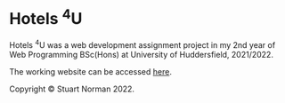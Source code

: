 # Hotels <sup>4</sup>U
Hotels <sup>4</sup>U was a web development assignment project in my 2nd year of Web Programming BSc(Hons) at University of Huddersfield, 2021/2022.

The working website can be accessed [here](http://www.portfolio.sjndesigns.co.uk/Work/University/UK/module6/files/index.php?action=login).

Copyright &copy; Stuart Norman 2022.
